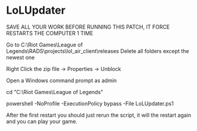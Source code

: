 LoLUpdater
==========

SAVE ALL YOUR WORK BEFORE RUNNING THIS PATCH, IT FORCE RESTARTS THE COMPUTER 1 TIME

Go to C:\Riot Games\League of Legends\RADS\projects\lol_air_client\releases
Delete all folders except the newest one

Right Click the zip file -> Properties -> Unblock

Open a Windows command prompt as admin

cd "C:\Riot Games\League of Legends"

powershell -NoProfile -ExecutionPolicy bypass -File LoLUpdater.ps1

After the first restart you should just rerun the script, it will the restart again and you can play your game.
